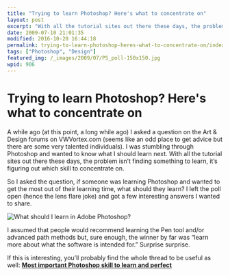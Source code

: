 ```yaml
---
title: "Trying to learn Photoshop? Here's what to concentrate on"
layout: post
excerpt: "With all the tutorial sites out there these days, the problem isn’t finding something to learn, it’s figuring out which skill to concentrate on."
date: 2009-07-10 21:01:35
modified: 2016-10-20 16:44:18
permalink: trying-to-learn-photoshop-heres-what-to-concentrate-on/index.html
tags: ["Photoshop", "Design"]
featured_img: /_images/2009/07/PS_poll-150x150.jpg
wpid: 906
---
```


# Trying to learn Photoshop? Here's what to concentrate on

A while ago (at this point, a long while ago) I asked a question on the Art &amp; Design forums on VWVortex.com (seems like an odd place to get advice but there are some very talented individuals). I was stumbling through Photoshop and wanted to know what I should learn next. With all the tutorial sites out there these days, the problem isn’t finding something to learn, it’s figuring out which skill to concentrate on.

So I asked the question, if someone was learning Photoshop and wanted to get the most out of their learning time, what should they learn? I left the poll open (hence the lens flare joke) and got a few interesting answers I wanted to share.

![What should I learn in Adobe Photoshop?](/_images/2009/07/PS_poll.jpg "What should I learn in Adobe Photoshop?")

I assumed that people would recommend learning the Pen tool and/or advanced path methods but, sure enough, the winner by far was “learn more about what the software is intended for.” Surprise surprise.

If this is interesting, you’ll probably find the whole thread to be useful as well: [**Most important Photoshop skill to learn and perfect**](http://forums.vwvortex.com/zerothread?id=4153737)
